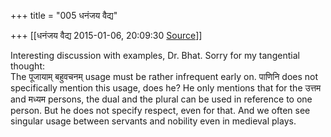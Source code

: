 +++
title = "005 धनंजय वैद्य"

+++
[[धनंजय वैद्य	2015-01-06, 20:09:30 [Source](https://groups.google.com/g/samskrita/c/xUdPya2ivMk)]]



Interesting discussion with examples, Dr. Bhat. Sorry for my tangential thought:  
The पूजायाम् बहुवचनम् usage must be rather infrequent early on. पाणिनि does not specifically mention this usage, does he? He only mentions that for the उत्तम and मध्यम persons, the dual and the plural can be used in reference to one person. But he does not specify respect, even for that. And we often see singular usage between servants and nobility even in medieval plays.

